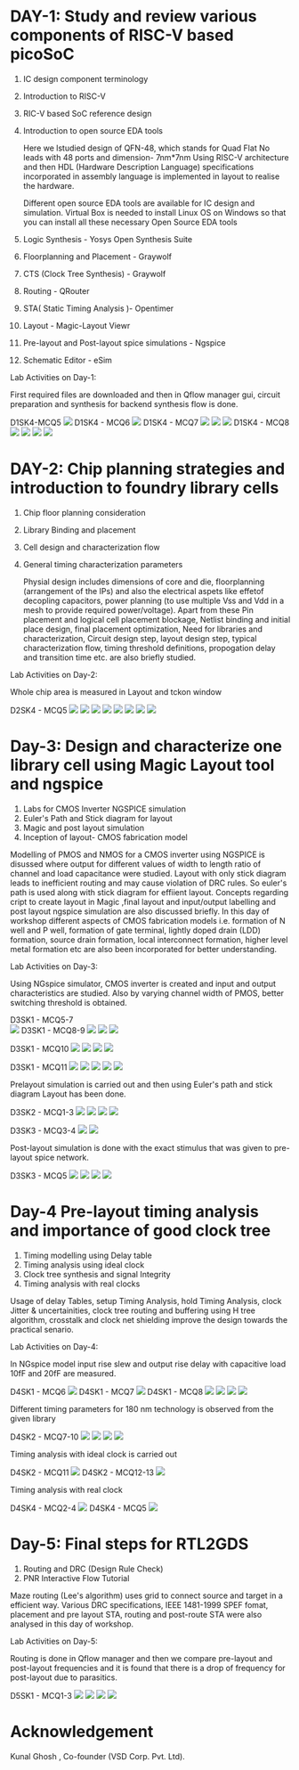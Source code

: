 # DAY-1: Study and review various components of RISC-V based picoSoC
1. IC design component terminology
2. Introduction to RISC-V
3. RIC-V based SoC reference design
4. Introduction to open source EDA tools

     Here we lstudied design of QFN-48, which stands for Quad Flat No leads with 48 ports and dimension- 7nm*7nm
Using RISC-V architecture and then HDL (Hardware Description Language) specifications incorporated in assembly language is implemented in layout to realise the hardware.

     Different open source EDA tools are available for IC design and simulation.
Virtual Box is needed to install Linux OS on Windows so that you can install all these necessary Open Source EDA tools
1. Logic Synthesis - Yosys Open Synthesis Suite 
2. Floorplanning and Placement - Graywolf
3. CTS (Clock Tree Synthesis) -  Graywolf
4. Routing - QRouter
5. STA( Static Timing Analysis )- Opentimer
6. Layout - Magic-Layout Viewr
7. Pre-layout and Post-layout spice simulations - Ngspice
8. Schematic Editor - eSim


Lab Activities on Day-1:

First required files are downloaded and then in Qflow manager gui, circuit preparation and synthesis for backend synthesis flow is done.

D1SK4-MCQ5 
![](1.PNG)
D1SK4 - MCQ6
![](5.PNG)
D1SK4 - MCQ7
![](8.PNG)
![](9.PNG)
![](10.PNG)
D1SK4 - MCQ8
![](12.PNG)
![](13.PNG)
![](14.PNG)
![](15.PNG)


# DAY-2: Chip planning strategies and introduction to foundry library cells
1. Chip floor planning consideration
2. Library Binding and placement
3. Cell design and characterization flow
4. General timing characterization parameters

     Physial design includes  dimensions of core and die, floorplanning (arrangement of the IPs) and also the electrical aspets like effetof decopling capacitors, power planning (to use multiple Vss and Vdd in a mesh to provide required power/voltage). Apart from these Pin placement and logical cell placement blockage, Netlist binding and initial place design, final placement optimization, Need for libraries and characterization, Circuit design step, layout design step, typical characterization flow, timing threshold definitions, propogation delay and transition time etc. are also briefly studied.

Lab Activities on Day-2:

Whole chip area is measured in Layout and tckon window

D2SK4 - MCQ5
![](day-2/1.PNG)
![](day-2/2.PNG)
![](day-2/3.PNG)
![](day-2/4.PNG)
![](day-2/5.PNG)
![](day-2/6.PNG)
![](day-2/7.PNG)
![](day-2/8.PNG)

# Day-3: Design and characterize one library cell using Magic Layout tool and ngspice
1. Labs for CMOS Inverter NGSPICE simulation
2. Euler's Path and Stick diagram for layout
3. Magic and post layout simulation
4. Inception of layout- CMOS fabrication model

Modelling of PMOS and NMOS for a CMOS inverter using NGSPICE is disussed where output for different values of width to length ratio of channel and load capacitance
were studied. Layout with only stick diagram leads to inefficient routing and may cause violation of DRC rules. So euler's path is used along with stick diagram for effiient layout. Concepts regarding cript to create layout in Magic ,final layout and input/output labelling and post layout ngspice simulation are also discussed briefly.
In this day of workshop different aspects of CMOS fabrication models i.e.  formation of N well and P well, formation of gate terminal, lightly doped drain (LDD) formation, source drain formation, local interconnect formation, higher level metal formation etc are also been incorporated for better understanding.
 
 Lab Activities on Day-3:

Using NGspice simulator, CMOS inverter is created and input and output characteristics are studied. Also by varying channel width of PMOS, better switching threshold is obtained.

D3SK1 - MCQ5-7  
![](day-3/1.PNG)
D3SK1 - MCQ8-9
![](day-3/3.PNG)
![](day-3/4.PNG)
![](day-3/5.PNG)

D3SK1 - MCQ10
![](day-3/6.PNG)
![](day-3/8.PNG)
![](day-3/9.PNG)
![](day-3/10.PNG)
 
D3SK1 - MCQ11
![](day-3/11.PNG)
![](day-3/12.PNG)
![](day-3/13.PNG)
![](day-3/14.PNG)
![](day-3/15.PNG)

Prelayout simulation is carried out and then using Euler's path and stick diagram Layout has been done. 

D3SK2 - MCQ1-3
![](day-3/16.PNG)
![](day-3/17.PNG)
![](day-3/18.PNG)
![](day-3/19.PNG)

D3SK3 - MCQ3-4
![](day-3/20.PNG)
![](day-3/22.PNG)

Post-layout simulation is done with the exact stimulus that was given to pre-layout spice network.

D3SK3 - MCQ5
![](day-3/24.PNG)
![](day-3/23.PNG)
![](day-3/27.PNG)
![](day-3/28.PNG)


# Day-4 Pre-layout timing analysis and importance of good clock tree
1. Timing modelling using Delay table
2. Timing analysis using ideal clock
3. Clock tree synthesis and signal Integrity
4. Timing analysis with real clocks

Usage of delay Tables, setup Timing Analysis, hold Timing Analysis, clock Jitter & uncertainities, clock tree routing and buffering using H tree algorithm, crosstalk and clock net shielding improve the design towards the practical senario.

Lab Activities on Day-4:

In NGspice model input rise slew and output rise delay with capacitive load 10fF and 20fF are measured.

D4SK1 - MCQ6
![](day-4/1.PNG)
D4SK1 - MCQ7
![](day-4/1.PNG)
D4SK1 - MCQ8
![](day-4/3.PNG)
![](day-4/4.PNG)
![](day-4/5.PNG)
![](day-4/6.PNG)

Different timing parameters for 180 nm technology is observed from the given library

D4SK2 - MCQ7-10
![](day-4/7.PNG)
![](day-4/8.PNG)
![](day-4/9.PNG)
![](day-4/10.PNG)

Timing analysis with ideal clock is carried out

D4SK2 - MCQ11
![](day-4/11.PNG)
D4SK2 - MCQ12-13
![](day-4/12.PNG)

Timing analysis with real clock

D4SK4 - MCQ2-4
![](day-4/13.PNG)
D4SK4 - MCQ5
![](day-4/13.PNG)

# Day-5: Final steps for RTL2GDS
1. Routing and DRC (Design Rule Check)
2. PNR Interactive Flow Tutorial

Maze routing (Lee's algorithm) uses grid to connect source and target in a efficient way.
Various DRC specifications, IEEE 1481-1999 SPEF fomat, placement and pre layout STA, routing and post-route STA were also analysed in this day of workshop.

Lab Activities on Day-5:

Routing is done in Qflow manager and then we compare pre-layout and post-layout frequencies and it is found that there is a drop of frequency for post-layout due to parasitics. 

D5SK1 - MCQ1-3
![](day-5/1.PNG)
![](day-5/2.PNG)
![](day-5/3.PNG)
![](day-5/4.PNG)



# Acknowledgement
Kunal Ghosh , Co-founder (VSD Corp. Pvt. Ltd).


